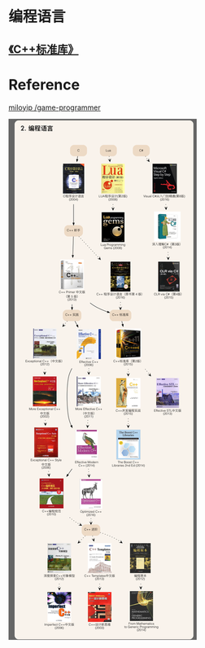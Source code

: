 # 编程语言

## [《C++标准库》](./C++标准库/C++标准库.md)

# Reference

[miloyip /game-programmer](https://github.com/miloyip/game-programmer)

![](Media/编程语言/2020-06-21-18-13-27.png)